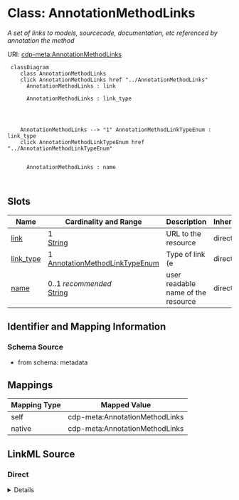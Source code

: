

# Class: AnnotationMethodLinks


_A set of links to models, sourcecode, documentation, etc referenced by annotation the method_





URI: [cdp-meta:AnnotationMethodLinks](metadataAnnotationMethodLinks)






```mermaid
 classDiagram
    class AnnotationMethodLinks
    click AnnotationMethodLinks href "../AnnotationMethodLinks"
      AnnotationMethodLinks : link
        
      AnnotationMethodLinks : link_type
        
          
    
    
    AnnotationMethodLinks --> "1" AnnotationMethodLinkTypeEnum : link_type
    click AnnotationMethodLinkTypeEnum href "../AnnotationMethodLinkTypeEnum"

        
      AnnotationMethodLinks : name
        
      
```




<!-- no inheritance hierarchy -->


## Slots

| Name | Cardinality and Range | Description | Inheritance |
| ---  | --- | --- | --- |
| [link](link.md) | 1 <br/> [String](String.md) | URL to the resource | direct |
| [link_type](link_type.md) | 1 <br/> [AnnotationMethodLinkTypeEnum](AnnotationMethodLinkTypeEnum.md) | Type of link (e | direct |
| [name](name.md) | 0..1 _recommended_ <br/> [String](String.md) | user readable name of the resource | direct |









## Identifier and Mapping Information







### Schema Source


* from schema: metadata




## Mappings

| Mapping Type | Mapped Value |
| ---  | ---  |
| self | cdp-meta:AnnotationMethodLinks |
| native | cdp-meta:AnnotationMethodLinks |







## LinkML Source

<!-- TODO: investigate https://stackoverflow.com/questions/37606292/how-to-create-tabbed-code-blocks-in-mkdocs-or-sphinx -->

### Direct

<details>
```yaml
name: AnnotationMethodLinks
description: A set of links to models, sourcecode, documentation, etc referenced by
  annotation the method
from_schema: metadata
attributes:
  link:
    name: link
    description: URL to the resource
    from_schema: metadata
    rank: 1000
    alias: link
    owner: AnnotationMethodLinks
    domain_of:
    - AnnotationMethodLinks
    range: string
    required: true
    inlined: true
    inlined_as_list: true
  link_type:
    name: link_type
    description: Type of link (e.g. model, sourcecode, documentation)
    from_schema: metadata
    rank: 1000
    alias: link_type
    owner: AnnotationMethodLinks
    domain_of:
    - AnnotationMethodLinks
    range: annotation_method_link_type_enum
    required: true
    inlined: true
    inlined_as_list: true
    pattern: (^documentation$)|(^models_weights$)|(^other$)|(^source_code$)|(^website$)
  name:
    name: name
    description: user readable name of the resource
    from_schema: metadata
    alias: name
    owner: AnnotationMethodLinks
    domain_of:
    - AuthorMixin
    - AnnotationMethodLinks
    - OrganismDetails
    - TissueDetails
    - CellType
    - CellStrain
    - CellComponent
    - AnnotationObject
    - Author
    range: string
    recommended: true
    inlined: true
    inlined_as_list: true

```
</details>

### Induced

<details>
```yaml
name: AnnotationMethodLinks
description: A set of links to models, sourcecode, documentation, etc referenced by
  annotation the method
from_schema: metadata
attributes:
  link:
    name: link
    description: URL to the resource
    from_schema: metadata
    rank: 1000
    alias: link
    owner: AnnotationMethodLinks
    domain_of:
    - AnnotationMethodLinks
    range: string
    required: true
    inlined: true
    inlined_as_list: true
  link_type:
    name: link_type
    description: Type of link (e.g. model, sourcecode, documentation)
    from_schema: metadata
    rank: 1000
    alias: link_type
    owner: AnnotationMethodLinks
    domain_of:
    - AnnotationMethodLinks
    range: annotation_method_link_type_enum
    required: true
    inlined: true
    inlined_as_list: true
    pattern: (^documentation$)|(^models_weights$)|(^other$)|(^source_code$)|(^website$)
  name:
    name: name
    description: user readable name of the resource
    from_schema: metadata
    alias: name
    owner: AnnotationMethodLinks
    domain_of:
    - AuthorMixin
    - AnnotationMethodLinks
    - OrganismDetails
    - TissueDetails
    - CellType
    - CellStrain
    - CellComponent
    - AnnotationObject
    - Author
    range: string
    recommended: true
    inlined: true
    inlined_as_list: true

```
</details>